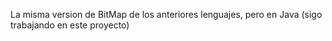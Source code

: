 La misma version de BitMap de los anteriores lenguajes, pero en Java (sigo trabajando en este proyecto)
